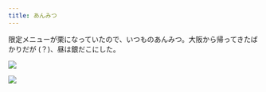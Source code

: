 ```yaml
---
title: あんみつ
---
```


限定メニューが栗になっていたので、いつものあんみつ。大阪から帰ってきたばかりだが (？)、昼は銀だこにした。

![](https://photos.apkas.net/medium/202509/20250921-1R300548.webp)

![](https://photos.apkas.net/medium/202509/20250921-1R300549.webp)
